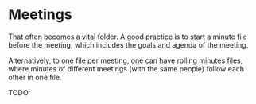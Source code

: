 # Meetings

That often becomes a vital folder.
A good practice is to start a minute file before the meeting, which includes the goals and agenda of the meeting.

Alternatively, to one file per meeting, one can have rolling minutes files, where minutes of different meetings (with the same people) follow each other in one file.

TODO:
